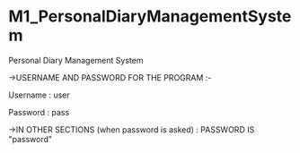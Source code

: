 # M1_PersonalDiaryManagementSystem

Personal Diary Management System

->USERNAME AND PASSWORD FOR THE PROGRAM :-

Username : user

Password : pass


->IN OTHER SECTIONS (when password is asked) : PASSWORD IS "password"
